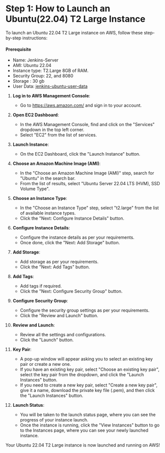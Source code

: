 # Step 1: How to Launch an Ubuntu(22.04) T2 Large Instance 

To launch an Ubuntu 22.04 T2 Large instance on AWS, follow these step-by-step instructions:

#### Prerequisite
+ Name: Jenkins-Server
+ AMI:  Ubuntu 22.04 
+ Instance type:  T2.Large  8GB of RAM.
+ Security Group: 22, and 8080 
+ Storage : 30 gb
+ User Data: [jenkins-ubuntu-user-data](./jenkins-user-data.sh)

1. **Log in to AWS Management Console**:
    - Go to https://aws.amazon.com/ and sign in to your account.

2. **Open EC2 Dashboard**:
    - In the AWS Management Console, find and click on the "Services" dropdown in the top left corner.
    - Select "EC2" from the list of services.

3. **Launch Instance**:
    - On the EC2 Dashboard, click the "Launch Instance" button.

4. **Choose an Amazon Machine Image (AMI)**:
    - In the "Choose an Amazon Machine Image (AMI)" step, search for "Ubuntu" in the search bar.
    - From the list of results, select "Ubuntu Server 22.04 LTS (HVM), SSD Volume Type".

5. **Choose an Instance Type**:
    - In the "Choose an Instance Type" step, select "t2.large" from the list of available instance types.
    - Click the "Next: Configure Instance Details" button.

6. **Configure Instance Details**:
    - Configure the instance details as per your requirements.
    - Once done, click the "Next: Add Storage" button.

7. **Add Storage**:
    - Add storage as per your requirements.
    - Click the "Next: Add Tags" button.

8. **Add Tags**:
    - Add tags if required.
    - Click the "Next: Configure Security Group" button.

9. **Configure Security Group**:
    - Configure the security group settings as per your requirements.
    - Click the "Review and Launch" button.

10. **Review and Launch**:
    - Review all the settings and configurations.
    - Click the "Launch" button.

11. **Key Pair**:
    - A pop-up window will appear asking you to select an existing key pair or create a new one.
    - If you have an existing key pair, select "Choose an existing key pair", select the key pair from the dropdown, and click the "Launch Instances" button.
    - If you need to create a new key pair, select "Create a new key pair", give it a name, download the private key file (.pem), and then click the "Launch Instances" button.

12. **Launch Status**:
    - You will be taken to the launch status page, where you can see the progress of your instance launch.
    - Once the instance is running, click the "View Instances" button to go to the Instances page, where you can see your newly launched instance.

Your Ubuntu 22.04 T2 Large instance is now launched and running on AWS!